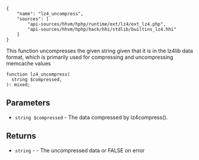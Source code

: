 ``` yamlmeta
{
    "name": "lz4_uncompress",
    "sources": [
        "api-sources/hhvm/hphp/runtime/ext/lz4/ext_lz4.php",
        "api-sources/hhvm/hphp/hack/hhi/stdlib/builtins_lz4.hhi"
    ]
}
```




This function uncompresses the given string given that it is in the lz4lib
data format, which is primarily used for compressing and uncompressing
memcache values







``` Hack
function lz4_uncompress(
  string $compressed,
): mixed;
```




## Parameters




+ ` string $compressed ` - The data compressed by lz4compress().




## Returns




* ` string ` - - The uncompressed data or FALSE on error
<!-- HHAPIDOC -->

